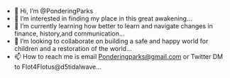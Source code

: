 - 👋 Hi, I’m @PonderingParks
- 👀 I’m interested in finding my place in this great awakening...
- 🌱 I’m currently learning how better to learn and navigate changes in finance, history,and communication...
- 💞️ I’m looking to collaborate on building a safe and happy world for children and a restoration of the world...
- 📫 How to reach me is email Ponderingparks@gmail.com or Twitter DM to Flot4Flotus@d5tidalwave...

<!---
PonderingParks/PonderingParks is a ✨ special ✨ repository because its `README.md` (this file) appears on your GitHub profile.
You can click the Preview link to take a look at your changes.
--->
